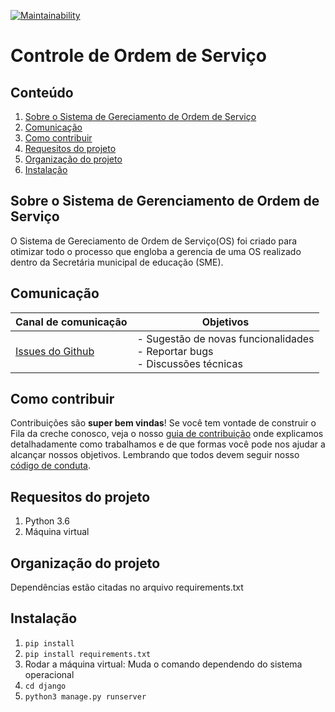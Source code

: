 
[![Maintainability](https://api.codeclimate.com/v1/badges/7d34f4c49b56a7c38466/maintainability)](https://codeclimate.com/github/prefeiturasp/SME-Controle-de-OS)

# Controle de Ordem de Serviço

## Conteúdo

1. [Sobre o Sistema de Gereciamento de Ordem de Serviço](#sobre-o-sistema-de-gereciamento-de-ordem-de-serviço)
2. [Comunicação](#comunicação)
3. [Como contribuir](#como-contribuir)
4. [Requesitos do projeto](#requesitos-do-projeto)
5. [Organização do projeto](#organização-do-projeto)
6. [Instalação](#instalação)

## Sobre o Sistema de Gerenciamento de Ordem de Serviço

O Sistema de Gereciamento de Ordem de Serviço(OS) foi criado para otimizar todo o processo que engloba a gerencia de uma OS realizado dentro da Secretária municipal de educação (SME).

## Comunicação

| Canal de comunicação | Objetivos |
|----------------------|-----------|
| [Issues do Github](https://github.com/prefeiturasp/SME-Controle-de-OS/issues) | - Sugestão de novas funcionalidades<br> - Reportar bugs<br> - Discussões técnicas |

## Como contribuir

Contribuições são **super bem vindas**! Se você tem vontade de construir o
Fila da creche conosco, veja o nosso [guia de contribuição](./CONTRIBUTING.md)
onde explicamos detalhadamente como trabalhamos e de que formas você pode nos
ajudar a alcançar nossos objetivos. Lembrando que todos devem seguir 
nosso [código de conduta](./CODEOFCONDUCT.md).


## Requesitos do projeto
 
 1. Python 3.6
 2. Máquina virtual 
 
 
## Organização do projeto 

 Dependências estão citadas no arquivo requirements.txt
 

## Instalação

1. `pip install`
2. `pip install requirements.txt`
3.  Rodar a máquina virtual: Muda o comando dependendo do sistema operacional
4. `cd django`
5. `python3 manage.py runserver`


